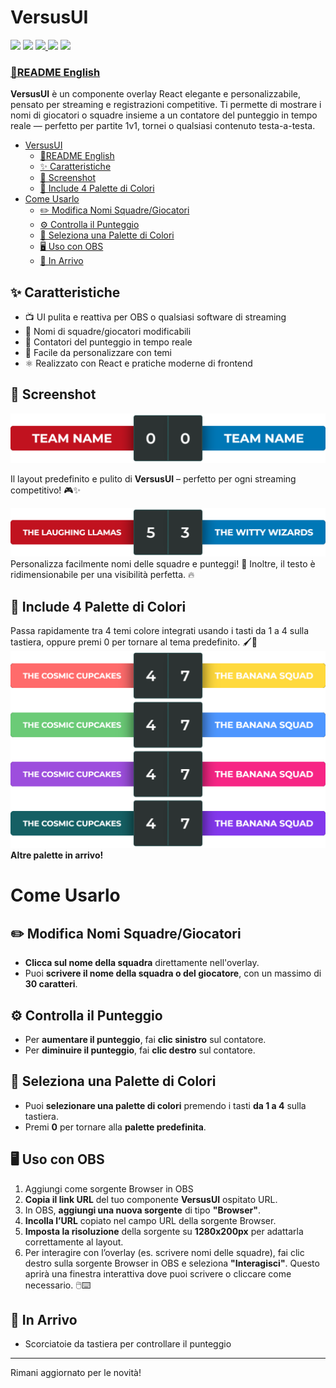 # VersusUI

<p>
  <img src="https://img.shields.io/badge/React-20232A?style=for-the-badge&logo=react&logoColor=61DAFB" />
  <img src="https://img.shields.io/badge/styled--components-DB7093?style=for-the-badge&logo=styled-components&logoColor=white" />
  <a href="">
    <img src="https://img.shields.io/badge/GitHub%20Pages-222222?style=for-the-badge&logo=github%20Pages&logoColor=white" />
  </a>
  <img src="https://img.shields.io/badge/Twitch-9146FF?style=for-the-badge&logo=twitch&logoColor=white" />
  <img src="https://img.shields.io/badge/YouTube-FF0000?style=for-the-badge&logo=youtube&logoColor=white" />
</p>

### [📜README English](README.md)

**VersusUI** è un componente overlay React elegante e personalizzabile, pensato per streaming e registrazioni competitive. Ti permette di mostrare i nomi di giocatori o squadre insieme a un contatore del punteggio in tempo reale — perfetto per partite 1v1, tornei o qualsiasi contenuto testa-a-testa.

- [VersusUI](#versusui)
    - [📜README English](#readme-english)
  - [✨ Caratteristiche](#-caratteristiche)
  - [📸 Screenshot](#-screenshot)
  - [🎨 Include 4 Palette di Colori](#-include-4-palette-di-colori)
- [Come Usarlo](#come-usarlo)
  - [✏️ Modifica Nomi Squadre/Giocatori](#️-modifica-nomi-squadregiocatori)
  - [⚙️ Controlla il Punteggio](#️-controlla-il-punteggio)
  - [🎨 Seleziona una Palette di Colori](#-seleziona-una-palette-di-colori)
  - [🖥️ Uso con OBS](#️-uso-con-obs)
  - [🚀 In Arrivo](#-in-arrivo)

## ✨ Caratteristiche
- 📺 UI pulita e reattiva per OBS o qualsiasi software di streaming
- 📝 Nomi di squadre/giocatori modificabili
- 🔢 Contatori del punteggio in tempo reale
- 🎨 Facile da personalizzare con temi
- ⚛️ Realizzato con React e pratiche moderne di frontend

## 📸 Screenshot
![VersusUI Screenshot Overview 0](screenshot/VersusUI-overview_0.png)

Il layout predefinito e pulito di **VersusUI** – perfetto per ogni streaming competitivo! 🎮✨

![VersusUI Screenshot Overview 1](screenshot/VersusUI-overview_1.png)
Personalizza facilmente nomi delle squadre e punteggi! 🎯 Inoltre, il testo è ridimensionabile per una visibilità perfetta. 🔥

## 🎨 Include 4 Palette di Colori
Passa rapidamente tra 4 temi colore integrati usando i tasti da 1 a 4 sulla tastiera, oppure premi 0 per tornare al tema predefinito. 🖌️🎉
![VersusUI Screenshot Overview 1](screenshot/VersusUI-overview_2.png)
**Altre palette in arrivo!**

# Come Usarlo

## ✏️ Modifica Nomi Squadre/Giocatori
- **Clicca sul nome della squadra** direttamente nell'overlay.
- Puoi **scrivere il nome della squadra o del giocatore**, con un massimo di **30 caratteri**.

## ⚙️ Controlla il Punteggio
- Per **aumentare il punteggio**, fai **clic sinistro** sul contatore.
- Per **diminuire il punteggio**, fai **clic destro** sul contatore.

## 🎨 Seleziona una Palette di Colori
- Puoi **selezionare una palette di colori** premendo i tasti **da 1 a 4** sulla tastiera.
- Premi **0** per tornare alla **palette predefinita**.

## 🖥️ Uso con OBS
1. Aggiungi come sorgente Browser in OBS
2. **Copia il link URL** del tuo componente **VersusUI** ospitato URL.
3. In OBS, **aggiungi una nuova sorgente** di tipo **"Browser"**.
4. **Incolla l’URL** copiato nel campo URL della sorgente Browser.
5. **Imposta la risoluzione** della sorgente su **1280x200px** per adattarla correttamente al layout.
6. Per interagire con l’overlay (es. scrivere nomi delle squadre), fai clic destro sulla sorgente Browser in OBS e seleziona **"Interagisci"**. Questo aprirà una finestra interattiva dove puoi scrivere o cliccare come necessario. 🖱️⌨️

## 🚀 In Arrivo
- Scorciatoie da tastiera per controllare il punteggio

---

Rimani aggiornato per le novità!